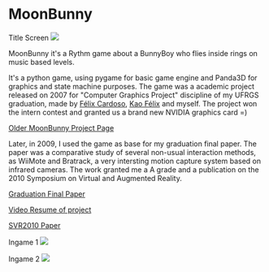 MoonBunny
=========

Title Screen
<img src="http://i.imgur.com/xpuoms4.png"/>

MoonBunny it's a Rythm game about a BunnyBoy who flies inside rings on music based levels.

It's a python game, using pygame for basic game engine and Panda3D for graphics and state machine purposes. The game was a academic project released on 2007 for "Computer Graphics Project" discipline of my UFRGS graduation, made by <a href="http://www.ic.unicamp.br/~ra144644/index.html">Félix Cardoso</a>, <a href="https://github.com/kaofelix">Kao Félix</a> and myself. The project won the intern contest and granted us a brand new NVIDIA graphics card =)

<a href="http://www.inf.ufrgs.br/~kcfelix/moonbunny.html">Older MoonBunny Project Page</a>

Later, in 2009, I used the game as base for my graduation final paper. The paper was a comparative study of several non-usual interaction methods, as WiiMote and Bratrack, a very intersting motion capture system based on infrared cameras. The work granted me a A grade and a publication on the 2010 Symposium on Virtual and Augmented Reality.

<a href="https://www.dropbox.com/s/95pffqe1p7fg47f/ZACARIAS_M_R_Estudo_de_Interacao_em_Jogos_de_Ritmo.pdf">Graduation Final Paper</a>

<a href="http://vimeo.com/5213718">Video Resume of project</a>

<a href="https://www.dropbox.com/s/ws5maop59ot4orw/non-conventional_interaction_study_on_rythm_games.pdf">SVR2010 Paper</a>

Ingame 1
<img src="http://i.imgur.com/M7Vj8hS.png"/>

Ingame 2
<img src="http://i.imgur.com/66l3aRl.png"/>
